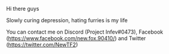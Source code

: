 Hi there guys

Slowly curing depression, hating furries is my life

You can contact me on Discord (Project Infev#0473), Facebook (https://www.facebook.com/new.fox.90410/) and Twitter (https://twitter.com/NewTF2)

